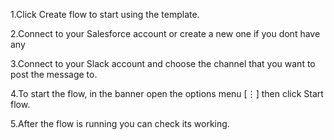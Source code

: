 1.Click Create flow to start using the template. 

2.Connect to your Salesforce account or create a new one if you dont have any

3.Connect to your Slack account and choose the channel that you want to post the message to. 

4.To start the flow, in the banner open the options menu [⋮] then click Start flow. 

5.After the flow is running you can check its working.
